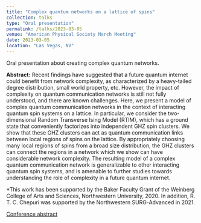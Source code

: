 ```yaml
---
title: "Complex quantum networks on a lattice of spins"
collection: talks
type: "Oral presentation"
permalink: /talks/2023-03-05
venue: "American Physical Society March Meeting"
date: 2023-03-05
location: "Las Vegas, NV"
---
```


Oral presentation about creating complex quantum networks.

**Abstract:** Recent findings have suggested that a future quantum internet could benefit from network complexity, as characterized by a heavy-tailed degree distribution, small world property, etc. However, the impact of complexity on quantum communication networks is still not fully understood, and there are known challenges. Here, we present a model of complex quantum communication networks in the context of interacting quantum spin systems on a lattice. In particular, we consider the two-dimensional Random Transverse Ising Model (RTIM), which has a ground state that conveniently factorizes into independent GHZ spin clusters. We show that these GHZ clusters can act as quantum communication links between local regions of spins on the lattice. By appropriately choosing many local regions of spins from a broad size distribution, the GHZ clusters can connect the regions in a network which we show can have considerable network complexity. The resulting model of a complex quantum communication network is generalizable to other interacting quantum spin systems, and is amenable to further studies towards understanding the role of complexity in a future quantum internet.

*This work has been supported by the Baker Faculty Grant of the Weinberg College of Arts and Sciences, Northwestern University, 2020. In addition, R. T. C. Chepuri was supported by the Northwestern SURG-Advanced in 2021.

[Conference abstract](https://meetings.aps.org/Meeting/MAR23/Session/Q02.8)
